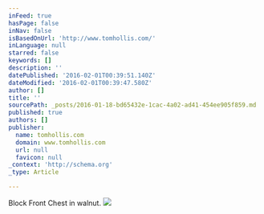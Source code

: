 ```yaml
---
inFeed: true
hasPage: false
inNav: false
isBasedOnUrl: 'http://www.tomhollis.com/'
inLanguage: null
starred: false
keywords: []
description: ''
datePublished: '2016-02-01T00:39:51.140Z'
dateModified: '2016-02-01T00:39:47.580Z'
author: []
title: ''
sourcePath: _posts/2016-01-18-bd65432e-1cac-4a02-ad41-454ee905f859.md
published: true
authors: []
publisher:
  name: tomhollis.com
  domain: www.tomhollis.com
  url: null
  favicon: null
_context: 'http://schema.org'
_type: Article

---
```

Block Front Chest in walnut. ![](https://s3-us-west-2.amazonaws.com/the-grid-img/p/48b20bcd859611fdfc76201c4f92a69ea3ba392d.jpg)